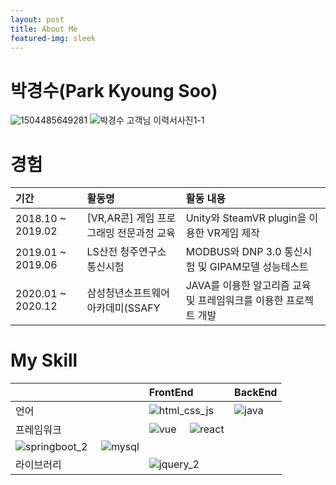 ```yaml
---
layout: post
title: About Me
featured-img: sleek
---
```


# 박경수(Park Kyoung Soo)
![1504485649281](https://user-images.githubusercontent.com/44697835/87626949-90516100-c768-11ea-9d05-41fb2406468b.jpg) ![박경수 고객님 이력서사진1-1](https://user-images.githubusercontent.com/44697835/87626951-90e9f780-c768-11ea-8859-9e864a2e7925.jpg) 

# 경험
|기간|활동명|활동 내용|
|:---|:---|:---|
|2018.10 ~ 2019.02| [VR,AR콘] 게임 프로그래밍 전문과정 교육|Unity와 SteamVR plugin을 이용한 VR게임 제작|
|2019.01 ~ 2019.06|LS산전 청주연구소 통신시험|MODBUS와 DNP 3.0 통신시험 및 GIPAM모델 성능테스트|
|2020.01 ~ 2020.12|삼성청년소프트웨어 아카데미(SSAFY|JAVA를 이용한 알고리즘 교육 및 프레임워크를 이용한 프로젝트 개발|

# My Skill
||FrontEnd|BackEnd|
|---|:---|:---|
|언어|![html_css_js](https://user-images.githubusercontent.com/44697835/86319956-acd1a180-bc70-11ea-946e-09a11a71fb27.png) &nbsp; &nbsp; |![java](https://user-images.githubusercontent.com/44697835/86319460-9119cb80-bc6f-11ea-9cb2-92a5c15f47b5.png)  |
|프레임워크|![vue](https://user-images.githubusercontent.com/44697835/86319509-a3940500-bc6f-11ea-815e-6f7612ee657a.png) &nbsp; &nbsp; ![react](https://user-images.githubusercontent.com/44697835/100085180-1441f500-2e8f-11eb-86db-9d2a64252d73.png)
 |![springboot_2](https://user-images.githubusercontent.com/44697835/86319498-9f67e780-bc6f-11ea-8c9d-ae4c7948c638.png)  &nbsp; &nbsp;  ![mysql](https://user-images.githubusercontent.com/44697835/86319496-9d058d80-bc6f-11ea-9e23-93d8990d2fd4.png) |
|라이브러리|![jquery_2](https://user-images.githubusercontent.com/44697835/86319481-9a0a9d00-bc6f-11ea-855e-e0bf301d8185.png)||


